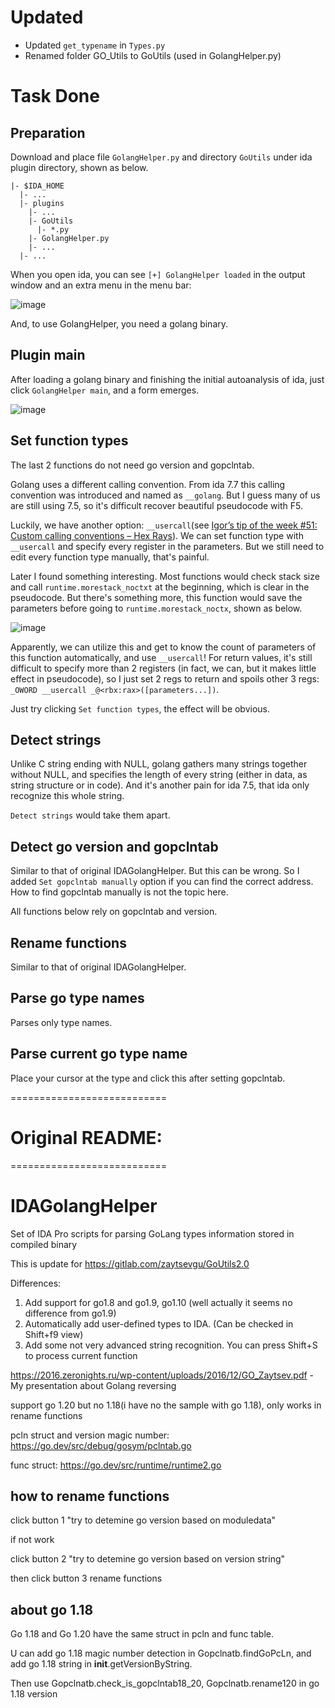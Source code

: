 # Updated

- Updated `get_typename` in `Types.py`
- Renamed folder GO_Utils to GoUtils (used in GolangHelper.py)

# Task Done

## Preparation

Download and place file `GolangHelper.py` and directory `GoUtils` under ida plugin directory, shown as below.

```
|- $IDA_HOME
  |- ...
  |- plugins
    |- ...
    |- GoUtils
      |- *.py
    |- GolangHelper.py
    |- ...
  |- ...
```

When you open ida, you can see `[+] GolangHelper loaded` in the output window and an extra menu in the menu bar:

![image](https://github.com/IchildYu/IDAGolangHelper/assets/54837947/21173e8a-6737-4217-91f3-0587790924e9)

And, to use GolangHelper, you need a golang binary.

## Plugin main

After loading a golang binary and finishing the initial autoanalysis of ida, just click `GolangHelper main`, and a form emerges.

![image](https://github.com/IchildYu/IDAGolangHelper/assets/54837947/117f57fd-b370-4258-a6c0-2557b9614888)

## Set function types

The last 2 functions do not need go version and gopclntab.

Golang uses a different calling convention. From ida 7.7 this calling convention was introduced and named as `__golang`. But I guess many of us are still using 7.5, so it's difficult recover beautiful pseudocode with F5. 

Luckily, we have another option: `__usercall`(see [Igor’s tip of the week #51: Custom calling conventions – Hex Rays](https://hex-rays.com/blog/igors-tip-of-the-week-51-custom-calling-conventions/)). We can set function type with `__usercall` and specify every register in the parameters. But we still need to edit every function type manually, that's painful.

Later I found something interesting. Most functions would check stack size and call `runtime.morestack_noctxt` at the beginning, which is clear in the pseudocode. But there's something more, this function would save the parameters before going to `runtime.morestack_noctx`, shown as below.

![image](https://github.com/IchildYu/IDAGolangHelper/assets/54837947/ee3460a9-d1b8-4c26-843d-6eba3e83cf4f)

Apparently, we can utilize this and get to know the count of parameters of this function automatically, and use `__usercall`! For return values, it's still difficult to specify more than 2 registers (in fact, we can, but it makes little effect in pseudocode), so I just set 2 regs to return and spoils other 3 regs: `_OWORD __usercall _@<rbx:rax>([parameters...])`.

Just try clicking `Set function types`, the effect will be obvious.

## Detect strings

Unlike C string ending with NULL, golang gathers many strings together without NULL, and specifies the length of every string (either in data, as string structure or in code). And it's another pain for ida 7.5, that ida only recognize this whole string.

`Detect strings` would take them apart.

## Detect go version and gopclntab

Similar to that of original IDAGolangHelper. But this can be wrong. So I added `Set gopclntab manually` option if you can find the correct address. How to find gopclntab manually is not the topic here.

All functions below rely on gopclntab and version.

## Rename functions

Similar to that of original IDAGolangHelper.

## Parse go type names

Parses only type names.

## Parse current go type name

Place your cursor at the type and click this after setting gopclntab.

===========================

# Original README: 

===========================

# IDAGolangHelper
Set of IDA Pro scripts for parsing GoLang types information stored in compiled binary


This is update for https://gitlab.com/zaytsevgu/GoUtils2.0

Differences:
  1. Add support for go1.8 and go1.9, go1.10 (well actually it seems no difference from go1.9)
  2. Automatically add user-defined types to IDA. (Can be checked in Shift+f9 view)
  3. Add some not very advanced string recognition. You can press Shift+S to process current function


https://2016.zeronights.ru/wp-content/uploads/2016/12/GO_Zaytsev.pdf - My presentation about Golang reversing

support go 1.20 but no 1.18(i have no the sample with go 1.18), only works in rename functions 

pcln struct and version magic number: https://go.dev/src/debug/gosym/pclntab.go

func struct: https://go.dev/src/runtime/runtime2.go


## how to rename functions

click button 1 "try to detemine go version based on moduledata"

if not work

click button 2 "try to detemine go version based on version string"

then click button 3 rename functions

## about go 1.18

Go 1.18 and Go 1.20 have the same struct in pcln and func table. 

U can add go 1.18 magic number detection in Gopclnatb.findGoPcLn, and add go 1.18 string in __init__.getVersionByString.

Then use Gopclnatb.check_is_gopclntab18_20, Gopclnatb.rename120 in go 1.18 version
